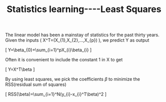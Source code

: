 ﻿---
layout: post
title: "Statistics learning----Least Squares"
description: ""
category: 
tags: [Statistics Learning]
---

The linear model has been a mainstay of statistics for the past thirty years. Given the inputs \( X^T=(X_{1},X_{2},...,X_{p}) \), we predict Y as output


\[ Y=\beta_{0}+\sum_{i=1}^pX_{i}\beta_{i} \]


Often it is convenient to include the constant 1 in X to get


\[ Y=X^T\beta \]


By using least squares, we pick the coefficients $\beta$ to minimize the RSS(residual sum of squares)


\[ RSS(\beta)=\sum_{i=1}^N(y_{i}-x_{i}^T\beta)^2 \]
